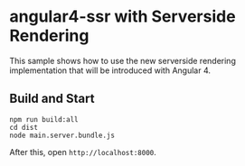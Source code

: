 # angular4-ssr with Serverside Rendering

This sample shows how to use the new serverside rendering implementation that will be introduced with Angular 4.

## Build and Start

```
npm run build:all
cd dist
node main.server.bundle.js
```

After this, open ``http://localhost:8000``.

